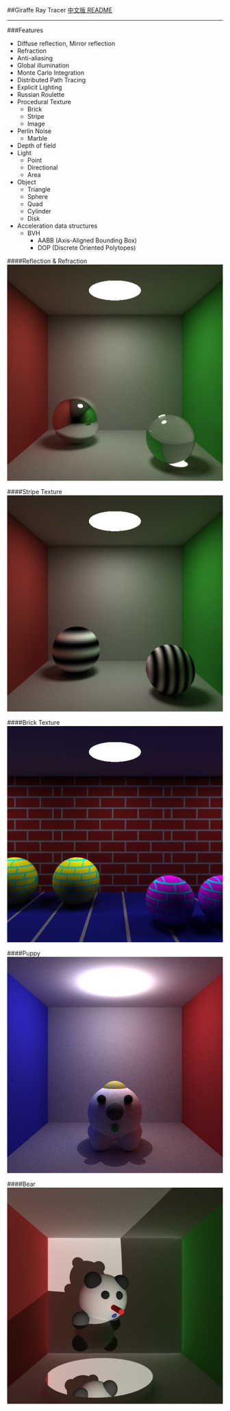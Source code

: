 ##Giraffe Ray Tracer
[中文版 README](./README.md)

***

###Features
* Diffuse reflection, Mirror reflection
* Refraction
* Anti-aliasing
* Global illumination
* Monte Carlo Integration
* Distributed Path Tracing
* Explicit Lighting
* Russian Roulette
* Procedural Texture
	- Brick
	- Stripe
	- Image
* Perlin Noise
	- Marble
* Depth of field
* Light
	- Point
	- Directional
	- Area
* Object
	- Triangle
	- Sphere
	- Quad
	- Cylinder
	- Disk
* Acceleration data structures
	- BVH
		+	AABB (Axis-Aligned Bounding Box)
		+	DOP	(Discrete Oriented Polytopes)



####Reflection & Refraction
![](./image/reflect_refract.png)

####Stripe Texture
![](./image/stripe.png)

####Brick Texture
![](./image/brick.png)

####Puppy
![](./image/puppy.png)

####Bear
![](./image/bear.png)
